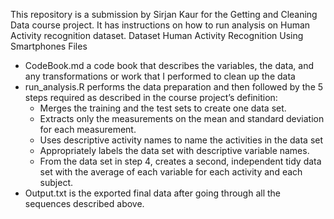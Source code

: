﻿This repository is a submission by Sirjan Kaur for the Getting and Cleaning Data course project. It has instructions on how to run analysis on Human Activity recognition dataset.
Dataset
Human Activity Recognition Using Smartphones
Files
* CodeBook.md a code book that describes the variables, the data, and any transformations or work that I performed to clean up the data
* run_analysis.R performs the data preparation and then followed by the 5 steps required as described in the course project’s definition:
   * Merges the training and the test sets to create one data set.
   * Extracts only the measurements on the mean and standard deviation for each measurement.
   * Uses descriptive activity names to name the activities in the data set
   * Appropriately labels the data set with descriptive variable names.
   * From the data set in step 4, creates a second, independent tidy data set with the average of each variable for each activity and each subject.
* Output.txt is the exported final data after going through all the sequences described above.
